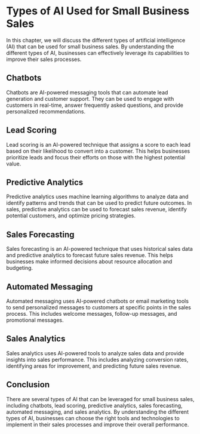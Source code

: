 Types of AI Used for Small Business Sales
===============================================================================================

In this chapter, we will discuss the different types of artificial intelligence (AI) that can be used for small business sales. By understanding the different types of AI, businesses can effectively leverage its capabilities to improve their sales processes.

Chatbots
--------

Chatbots are AI-powered messaging tools that can automate lead generation and customer support. They can be used to engage with customers in real-time, answer frequently asked questions, and provide personalized recommendations.

Lead Scoring
------------

Lead scoring is an AI-powered technique that assigns a score to each lead based on their likelihood to convert into a customer. This helps businesses prioritize leads and focus their efforts on those with the highest potential value.

Predictive Analytics
--------------------

Predictive analytics uses machine learning algorithms to analyze data and identify patterns and trends that can be used to predict future outcomes. In sales, predictive analytics can be used to forecast sales revenue, identify potential customers, and optimize pricing strategies.

Sales Forecasting
-----------------

Sales forecasting is an AI-powered technique that uses historical sales data and predictive analytics to forecast future sales revenue. This helps businesses make informed decisions about resource allocation and budgeting.

Automated Messaging
-------------------

Automated messaging uses AI-powered chatbots or email marketing tools to send personalized messages to customers at specific points in the sales process. This includes welcome messages, follow-up messages, and promotional messages.

Sales Analytics
---------------

Sales analytics uses AI-powered tools to analyze sales data and provide insights into sales performance. This includes analyzing conversion rates, identifying areas for improvement, and predicting future sales revenue.

Conclusion
----------

There are several types of AI that can be leveraged for small business sales, including chatbots, lead scoring, predictive analytics, sales forecasting, automated messaging, and sales analytics. By understanding the different types of AI, businesses can choose the right tools and technologies to implement in their sales processes and improve their overall performance.
